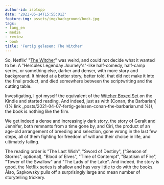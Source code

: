 ```yaml
---
author-id: isotopp
date: "2021-05-14T15:55:01Z"
feature-img: assets/img/background/book.jpg
tags:
- lang_en
- media
- review
- book
title: 'Fertig gelesen: The Witcher'
---
```

So, Netflix' "[The Witcher](https://www.netflix.com/nl-en/title/80189685)" was weird, and could not decide what it wanted to be: A "Hercules Legenday Journey's"-like half-comedy, half-camp series, or something else, darker and denser, with more story and background. It hinted at a better story, better told, that did not make it into the final product, and died somewhere between the scriptwriting and the cutting table.

Investigating, I got myself the equivalent of the [Witcher Boxed Set](https://www.amazon.de/Witcher-Boxed-Set-Destiny-Contempt/dp/1473232279) on the Kindle and started reading. And indeed, just as with [Conan, the Barbarian]({% link _posts/2021-04-07-fertig-gelesen-conan-the-barbarian.md %}), the book is nothing like the film.

We get indeed a dense and increasingly dark story, the story of Geralt and Jennifer, both remnants from a time gone by, and Ciri, the product of an age-old arrangement of breeding and selection, gone wrong in the last few steps, all of them fighting for freedom of will and their choice in life, and ultimately failing.

The reading order is  "The Last Wish", "Sword of Destiny", ("Season of Storms", optional), "Blood of Elves", "Time of Contempt", "Baptism of Fire", "Tower of the Swallow" and "The Lady of the Lake". And indeed, the story is good, the Netflix series is shallow and has very little to do with the books. Also, Sapkowsky pulls off a surprisingly large and mean number of storytelling trickery.

